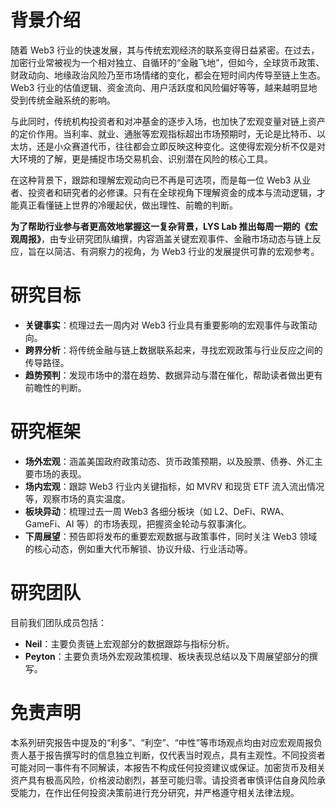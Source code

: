 # 背景介绍

随着 Web3 行业的快速发展，其与传统宏观经济的联系变得日益紧密。在过去，加密行业常被视为一个相对独立、自循环的“金融飞地”，但如今，全球货币政策、财政动向、地缘政治风险乃至市场情绪的变化，都会在短时间内传导至链上生态。Web3 行业的估值逻辑、资金流向、用户活跃度和风险偏好等等，越来越明显地受到传统金融系统的影响。

与此同时，传统机构投资者和对冲基金的逐步入场，也加快了宏观变量对链上资产的定价作用。当利率、就业、通胀等宏观指标超出市场预期时，无论是比特币、以太坊，还是小众赛道代币，往往都会立即反映这种变化。这使得宏观分析不仅是对大环境的了解，更是捕捉市场交易机会、识别潜在风险的核心工具。

在这种背景下，跟踪和理解宏观动向已不再是可选项，而是每一位 Web3 从业者、投资者和研究者的必修课。只有在全球视角下理解资金的成本与流动逻辑，才能真正看懂链上世界的冷暖起伏，做出理性、前瞻的判断。

**为了帮助行业参与者更高效地掌握这一复杂背景，LYS Lab 推出每周一期的《宏观周报》**，由专业研究团队编撰，内容涵盖关键宏观事件、金融市场动态与链上反应，旨在以简洁、有洞察力的视角，为 Web3 行业的发展提供可靠的宏观参考。

# 研究目标

- **关键事实**：梳理过去一周内对 Web3 行业具有重要影响的宏观事件与政策动向。
- **跨界分析**：将传统金融与链上数据联系起来，寻找宏观政策与行业反应之间的传导路径。
- **趋势预判**：发现市场中的潜在趋势、数据异动与潜在催化，帮助读者做出更有前瞻性的判断。

# 研究框架

- **场外宏观**：涵盖美国政府政策动态、货币政策预期，以及股票、债券、外汇主要市场的表现。
- **场内宏观**：跟踪 Web3 行业内关键指标，如 MVRV 和现货 ETF 流入流出情况等，观察市场的真实温度。
- **板块异动**：梳理过去一周 Web3 各细分板块（如 L2、DeFi、RWA、GameFi、AI 等）的市场表现，把握资金轮动与叙事演化。
- **下周展望**：预告即将发布的重要宏观数据与政策事件，同时关注 Web3 领域的核心动态，例如重大代币解锁、协议升级、行业活动等。

# 研究团队

目前我们团队成员包括：

- **Neil**：主要负责链上宏观部分的数据跟踪与指标分析。
- **Peyton**：主要负责场外宏观政策梳理、板块表现总结以及下周展望部分的撰写。

# 免责声明

本系列研究报告中提及的“利多”、“利空”、“中性”等市场观点均由对应宏观周报负责人基于报告撰写时的信息独立判断，仅代表当时观点，具有主观性。不同投资者可能对同一事件有不同解读，本报告不构成任何投资建议或保证。加密货币及相关资产具有极高风险，价格波动剧烈，甚至可能归零。请投资者审慎评估自身风险承受能力，在作出任何投资决策前进行充分研究，并严格遵守相关法律法规。